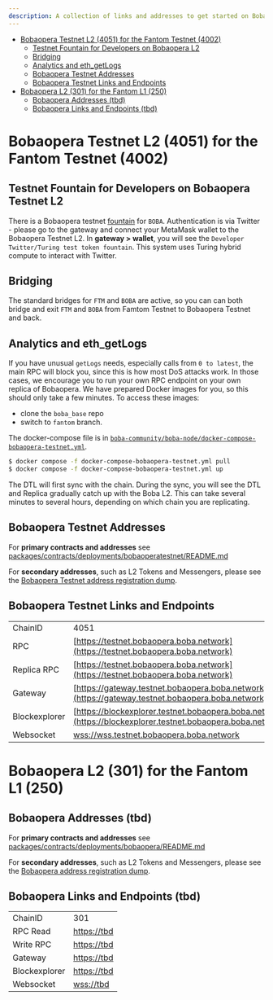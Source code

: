 ```yaml
---
description: A collection of links and addresses to get started on Boba-Fantom
---
```


- [Bobaopera Testnet L2 (4051) for the Fantom Testnet (4002)](#bobaopera-testnet-l2--4051--for-the-fantom-testnet--4002-)
  * [Testnet Fountain for Developers on Bobaopera L2](#testnet-fountain-for-developers-on-bobaopera-testnet-l2)
  * [Bridging](#bridging)
  * [Analytics and eth_getLogs](#Analytics-and-eth-getlogs)
  * [Bobaopera Testnet Addresses](#bobaopera-testnet-addresses)
  * [Bobaopera Testnet Links and Endpoints](#bobaopera-testnet-links-and-endpoints)
- [Bobaopera L2 (301) for the Fantom L1 (250)](#bobaopera-l2--301--for-the-fantom-l1--250-)
  * [Bobaopera Addresses (tbd)](#bobaopera-addresses--tbd-)
  * [Bobaopera Links and Endpoints (tbd)](#bobaopera-links-and-endpoints--tbd-)

# Bobaopera Testnet L2 (4051) for the Fantom Testnet (4002)

## Testnet Fountain for Developers on Bobaopera Testnet L2

There is a Bobaopera testnet [fountain](https://gateway.testnet.bobaopera.boba.network) for `BOBA`. Authentication is via Twitter - please go to the gateway and connect your MetaMask wallet to the Bobaopera Testnet L2. In **gateway > wallet**, you will see the `Developer Twitter/Turing test token fountain`. This system uses Turing hybrid compute to interact with Twitter.

## Bridging

The standard bridges for `FTM` and `BOBA` are active, so you can can both bridge and exit `FTM` and `BOBA` from Famtom Testnet to Bobaopera Testnet and back.

## Analytics and eth_getLogs

If you have unusual `getLogs` needs, especially calls from `0 to latest`, the main RPC will block you, since this is how most DoS attacks work. In those cases, we encourage you to run your own RPC endpoint on your own replica of Bobaopera. We have prepared Docker images for you, so this should only take a few minutes. To access these images:

* clone the `boba_base` repo
* switch to `fantom` branch.

The docker-compose file is in [`boba-community/boba-node/docker-compose-bobaopera-testnet.yml`](https://github.com/bobanetwork/boba_base/blob/fantom/boba_community/boba-node/docker-compose-bobaopera-testnet.yml).

```bash
$ docker compose -f docker-compose-bobaopera-testnet.yml pull
$ docker compose -f docker-compose-bobaopera-testnet.yml up
```

The DTL will first sync with the chain. During the sync, you will see the DTL and Replica gradually catch up with the Boba L2. This can take several minutes to several hours, depending on which chain you are replicating.

## Bobaopera Testnet Addresses

For **primary contracts and addresses** see [packages/contracts/deployments/bobaoperatestnet/README.md](../../packages/contracts/deployments/bobaoperatestnet/README.md)

For **secondary addresses**, such as L2 Tokens and Messengers, please see the [Bobaopera Testnet address registration dump](../../packages/boba/register/addresses/addressesBobaOperaTestnet_0x12ad9f501149D3FDd703cC10c567F416B7F0af8b.json).

## Bobaopera Testnet Links and Endpoints

|               |                                                                                    |
| ------------- | ---------------------------------------------------------------------------------- |
| ChainID       | 4051                                                                               |
| RPC           | [https://testnet.bobaopera.boba.network](https://testnet.bobaopera.boba.network)                     |
| Replica RPC   | [https://testnet.bobaopera.boba.network](https://testnet.bobaopera.boba.network)     |
| Gateway       | [https://gateway.testnet.bobaopera.boba.network](https://gateway.testnet.bobaopera.boba.network)     |
| Blockexplorer | [https://blockexplorer.testnet.bobaopera.boba.network](https://blockexplorer.testnet.bobaopera.boba.network) |
| Websocket     | [wss://wss.testnet.bobaopera.boba.network](wss://wss.testnet.bobaopera.boba.network)                 |

# Bobaopera L2 (301) for the Fantom L1 (250)

## Bobaopera Addresses (tbd)

For **primary contracts and addresses** see [packages/contracts/deployments/bobaopera/README.md](../../packages/contracts/deployments/bobaopera/README.md)

For **secondary addresses**, such as L2 Tokens and Messengers, please see the [Bobaopera address registration dump](../../packages/boba/register/addresses/addressesBobaOpera_0xTBATBATBATBA.json).

## Bobaopera Links and Endpoints (tbd)

|               |                                                                                  |
| ------------- | -------------------------------------------------------------------------------- |
| ChainID       | 301                                                                             |
| RPC Read      | [https://tbd](https://tbd)                     |
| Write RPC     | [https://tbd](https://tbd)                     |
| Gateway       | [https://tbd](https://tbd)                     |
| Blockexplorer | [https://tbd](https://tbd)                     |
| Websocket     | [wss://tbd](wss://tbd)                         |
